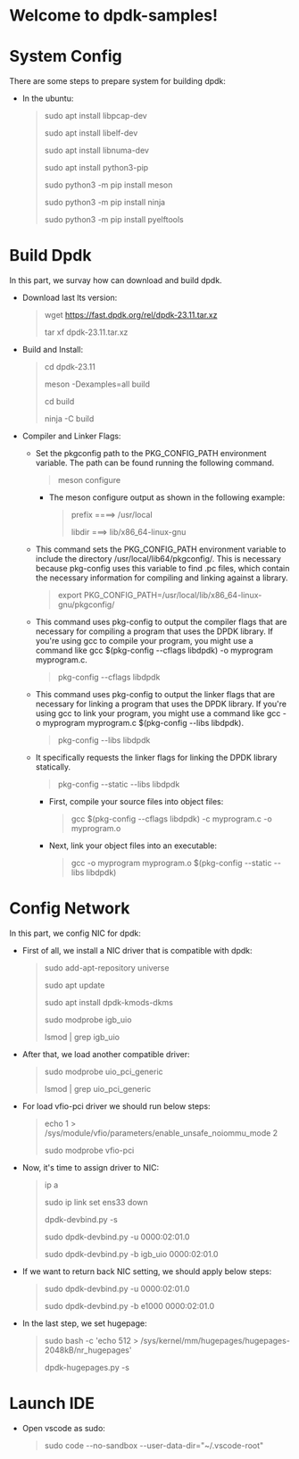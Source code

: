 # Welcome to dpdk-samples!


# System Config

There are some steps to prepare system for building dpdk:

- In the ubuntu:
	> sudo apt install libpcap-dev
	>
	> sudo apt install libelf-dev
	>
	> sudo apt install libnuma-dev
	>
	> sudo apt install python3-pip
	>
	> sudo python3 -m pip install meson
	>
	> sudo python3 -m pip install ninja
	>
	> sudo python3 -m pip install pyelftools

# Build Dpdk

In this part, we survay how can download and build dpdk.

- Download last lts version:
  
	> wget https://fast.dpdk.org/rel/dpdk-23.11.tar.xz
	>
	> tar xf dpdk-23.11.tar.xz 

- Build and Install:
  
	> cd dpdk-23.11
	>
	> meson -Dexamples=all build
	>
	> cd build
	>
	> ninja -C build

- Compiler and Linker Flags:
	- Set the pkgconfig path to the PKG_CONFIG_PATH environment variable. The path can be found running the following command.
		> meson configure

		-  The meson configure output as shown in the following example:

			>   prefix   ====>     /usr/local
			>
			>	libdir   ===> lib/x86_64-linux-gnu

	- This command sets the PKG_CONFIG_PATH environment variable to include the directory /usr/local/lib64/pkgconfig/. This is necessary because pkg-config uses this variable to find .pc files, which contain the necessary information for compiling and linking against a library.

		> export PKG_CONFIG_PATH=/usr/local/lib/x86_64-linux-gnu/pkgconfig/
	
	- This command uses pkg-config to output the compiler flags that are necessary for compiling a program that uses the DPDK library. If you're using gcc to compile your program, you might use a command like gcc $(pkg-config --cflags libdpdk) -o myprogram myprogram.c.

		> pkg-config --cflags libdpdk

	- This command uses pkg-config to output the linker flags that are necessary for linking a program that uses the DPDK library. If you're using gcc to link your program, you might use a command like gcc -o myprogram myprogram.c $(pkg-config --libs libdpdk).

		> pkg-config --libs libdpdk

	- It specifically requests the linker flags for linking the DPDK library statically. 

		> pkg-config --static --libs libdpdk

		- First, compile your source files into object files:
			> gcc $(pkg-config --cflags libdpdk) -c myprogram.c -o myprogram.o

		- Next, link your object files into an executable:
			> gcc -o myprogram myprogram.o $(pkg-config --static --libs libdpdk)


# Config Network

In this part, we config NIC for dpdk:

- First of all, we install a NIC driver that is compatible with dpdk:
	
	> sudo add-apt-repository universe
	>
	> sudo apt update
	>
	> sudo apt install dpdk-kmods-dkms
	>
	> sudo modprobe igb_uio
	>
	> lsmod | grep igb_uio

- After that, we load another compatible driver:

	> sudo modprobe uio_pci_generic
	>
	> lsmod | grep uio_pci_generic

- For load vfio-pci driver we should run below steps:

	>  echo 1 > /sys/module/vfio/parameters/enable_unsafe_noiommu_mode 2
	>
	> sudo modprobe vfio-pci
	>

- Now, it's time to assign driver to NIC:

	> ip a
	>
	> sudo ip link set ens33 down
	>
	> dpdk-devbind.py -s
	>
	> sudo dpdk-devbind.py -u 0000:02:01.0
	>
	> sudo dpdk-devbind.py -b igb_uio 0000:02:01.0
	>

- If we want to return back NIC setting, we should apply below steps:

	> sudo dpdk-devbind.py -u 0000:02:01.0
	>
	> sudo dpdk-devbind.py -b e1000 0000:02:01.0


- In the last step, we set hugepage:

	> sudo bash -c 'echo 512 > /sys/kernel/mm/hugepages/hugepages-2048kB/nr_hugepages'
	>
	> dpdk-hugepages.py -s


# Launch IDE

- Open vscode as sudo:
  
	> sudo code --no-sandbox --user-data-dir="~/.vscode-root"

